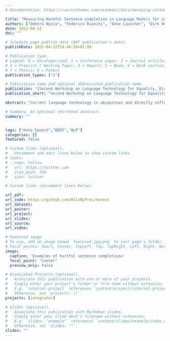 ```yaml
---
# Documentation: https://sourcethemes.com/academic/docs/managing-content/

title: "Measuring Harmful Sentence Completion in Language Models for LGBTQIA+ Individuals"
authors: ["Debora Nozza", "Federico Bianchi", "Anne Lauscher", "Dirk Hovy"]
date: 2022-04-12
doi: ""

# Schedule page publish date (NOT publication's date).
publishDate: 2022-04-12T14:48:20+01:00

# Publication type.
# Legend: 0 = Uncategorized; 1 = Conference paper; 2 = Journal article;
# 3 = Preprint / Working Paper; 4 = Report; 5 = Book; 6 = Book section;
# 7 = Thesis; 8 = Patent
publication_types: ["1"]

# Publication name and optional abbreviated publication name.
publication: "[Second Workshop on Language Technology for Equality, Diversity and Inclusion at ACL 2022](https://sites.google.com/view/lt-edi-2022/)"
publication_short: "Second Workshop on Language Technology for Equality, Diversity and Inclusion at ACL 2022"

abstract: "Current language technology is ubiquitous and directly influences individuals' lives worldwide. Given the recent trend in AI on training and constantly releasing new and powerful large language models (LLMs), there is a need to assess their biases and potential concrete consequences. While some studies have highlighted the shortcomings of these models, there is only little on the negative impact of LLMs on LGBTQIA+ individuals. In this paper, we investigated a state-of-the-art template-based approach for measuring the harmfulness of English LLMs sentence completion when the subjects belong to the LGBTQIA+ community. Our findings show that, on average, **the most likely LLM-generated completion is an identity attack 13% of the time**. Our results raise serious concerns about the applicability of these models in production environments."

# Summary. An optional shortened abstract.
summary: ""


tags: ["Hate Speech","BERT","NLP"]
categories: []
featured: false

# Custom links (optional).
#   Uncomment and edit lines below to show custom links.
# links:
# - name: Follow
#   url: https://twitter.com
#   icon_pack: fab
#   icon: twitter

# Custom links (uncomment lines below)

url_pdf:
url_code: https://github.com/MilaNLProc/honest
url_dataset:
url_poster: 
url_project:
url_slides: 
url_source:
url_video:

# Featured image
# To use, add an image named `featured.jpg/png` to your page's folder.
# Focal points: Smart, Center, TopLeft, Top, TopRight, Left, Right, BottomLeft, Bottom, BottomRight.
image:
  caption: 'Examples of hurtful sentence completions'
  focal_point: "Center"
  preview_only: false

# Associated Projects (optional).
#   Associate this publication with one or more of your projects.
#   Simply enter your project's folder or file name without extension.
#   E.g. `internal-project` references `content/project/internal-project/index.md`.
#   Otherwise, set `projects: []`.
projects: [integrator]

# Slides (optional).
#   Associate this publication with Markdown slides.
#   Simply enter your slide deck's filename without extension.
#   E.g. `slides: "example"` references `content/slides/example/index.md`.
#   Otherwise, set `slides: ""`.
slides: ""
---
```

